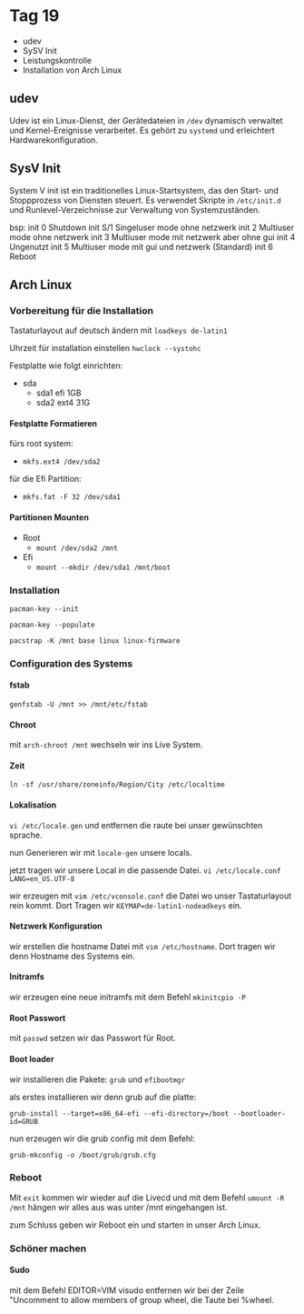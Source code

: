 # Tag 19

- udev
- SySV Init
- Leistungskontrolle
- Installation von Arch Linux

## udev

Udev ist ein Linux-Dienst, der Gerätedateien in `/dev` dynamisch verwaltet und Kernel-Ereignisse verarbeitet. Es gehört zu `systemd` und erleichtert Hardwarekonfiguration.

## SysV Init

System V init ist ein traditionelles Linux-Startsystem, das den Start- und Stoppprozess von Diensten steuert. Es verwendet Skripte in `/etc/init.d` und Runlevel-Verzeichnisse zur Verwaltung von Systemzuständen.

bsp:    init 0 Shutdown
        init S/1 Singeluser mode ohne netzwerk
        init 2 Multiuser mode ohne netzwerk
        init 3 Multiuser mode mit netzwerk aber ohne gui
        init 4 Ungenutzt
        init 5 Multiuser mode mit gui und netzwerk (Standard)
        init 6 Reboot

## Arch Linux

### Vorbereitung für die Installation

Tastaturlayout auf deutsch ändern mit `loadkeys de-latin1`

Uhrzeit für installation einstellen
`hwclock --systohc`

Festplatte wie folgt einrichten:

- sda
  - sda1    efi  1GB
  - sda2    ext4   31G
  
#### Festplatte Formatieren

fürs root system:

- `mkfs.ext4 /dev/sda2`

für die Efi Partition:

- `mkfs.fat -F 32 /dev/sda1`

#### Partitionen Mounten

- Root
  - `mount /dev/sda2 /mnt`
- Efi
  - `mount --mkdir /dev/sda1 /mnt/boot`

### Installation

`pacman-key --init`

`pacman-key --populate`

`pacstrap -K /mnt base linux linux-firmware`

### Configuration des Systems

#### fstab

`genfstab -U /mnt >> /mnt/etc/fstab`

#### Chroot

mit `arch-chroot /mnt` wechseln wir ins Live System.

#### Zeit

`ln -sf /usr/share/zoneinfo/Region/City /etc/localtime`

#### Lokalisation

`vi /etc/locale.gen` und entfernen die raute bei unser gewünschten sprache.

nun Generieren wir mit `locale-gen` unsere locals.

jetzt tragen wir unsere Local in die passende Datei.
`vi /etc/locale.conf`
`LANG=en_US.UTF-8`

wir erzeugen mit `vim /etc/vconsole.conf` die Datei wo unser Tastaturlayout rein kommt.
Dort Tragen wir `KEYMAP=de-latin1-nodeadkeys` ein.

#### Netzwerk Konfiguration

wir erstellen die hostname Datei mit `vim /etc/hostname`.
Dort tragen wir denn Hostname des Systems ein.

#### Initramfs

wir erzeugen eine neue initramfs mit dem Befehl `mkinitcpio -P`

#### Root Passwort

mit `passwd` setzen wir das Passwort für Root.

#### Boot loader

wir installieren die Pakete:
`grub` und `efibootmgr`

als erstes installieren wir denn grub auf die platte:

`grub-install --target=x86_64-efi --efi-directory=/boot --bootloader-id=GRUB`

nun erzeugen wir die grub config mit dem Befehl:

`grub-mkconfig -o /boot/grub/grub.cfg`

### Reboot

Mit ``exit`` kommen wir wieder auf die Livecd und mit dem Befehl `umount -R /mnt` hängen wir alles aus was unter /mnt eingehangen ist.

zum Schluss geben wir Reboot ein und starten in unser Arch Linux.

### Schöner machen

#### Sudo

mit dem Befehl EDITOR=VIM visudo entfernen wir bei der Zeile "Uncomment to allow members of group wheel, die Taute bei %wheel.
